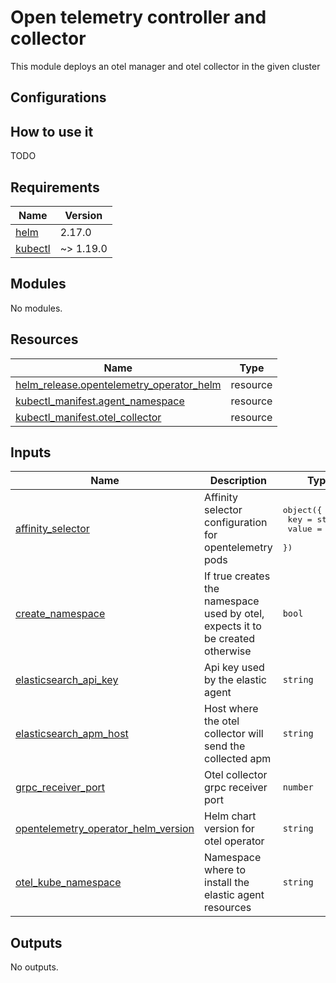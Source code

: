 # Open telemetry controller and collector

This module deploys an otel manager and otel collector in the given cluster

## Configurations

## How to use it

TODO

<!-- markdownlint-disable -->
<!-- BEGIN_TF_DOCS -->
## Requirements

| Name | Version |
|------|---------|
| <a name="requirement_helm"></a> [helm](#requirement\_helm) | 2.17.0 |
| <a name="requirement_kubectl"></a> [kubectl](#requirement\_kubectl) | ~> 1.19.0 |

## Modules

No modules.

## Resources

| Name | Type |
|------|------|
| [helm_release.opentelemetry_operator_helm](https://registry.terraform.io/providers/hashicorp/helm/2.17.0/docs/resources/release) | resource |
| [kubectl_manifest.agent_namespace](https://registry.terraform.io/providers/gavinbunney/kubectl/latest/docs/resources/manifest) | resource |
| [kubectl_manifest.otel_collector](https://registry.terraform.io/providers/gavinbunney/kubectl/latest/docs/resources/manifest) | resource |

## Inputs

| Name | Description | Type | Default | Required |
|------|-------------|------|---------|:--------:|
| <a name="input_affinity_selector"></a> [affinity\_selector](#input\_affinity\_selector) | Affinity selector configuration for opentelemetry pods | <pre>object({<br/>    key   = string<br/>    value = string<br/>  })</pre> | `null` | no |
| <a name="input_create_namespace"></a> [create\_namespace](#input\_create\_namespace) | If true creates the namespace used by otel, expects it to be created otherwise | `bool` | `true` | no |
| <a name="input_elasticsearch_api_key"></a> [elasticsearch\_api\_key](#input\_elasticsearch\_api\_key) | Api key used by the elastic agent | `string` | n/a | yes |
| <a name="input_elasticsearch_apm_host"></a> [elasticsearch\_apm\_host](#input\_elasticsearch\_apm\_host) | Host where the otel collector will send the collected apm | `string` | n/a | yes |
| <a name="input_grpc_receiver_port"></a> [grpc\_receiver\_port](#input\_grpc\_receiver\_port) | Otel collector grpc receiver port | `number` | `4317` | no |
| <a name="input_opentelemetry_operator_helm_version"></a> [opentelemetry\_operator\_helm\_version](#input\_opentelemetry\_operator\_helm\_version) | Helm chart version for otel operator | `string` | n/a | yes |
| <a name="input_otel_kube_namespace"></a> [otel\_kube\_namespace](#input\_otel\_kube\_namespace) | Namespace where to install the elastic agent resources | `string` | n/a | yes |

## Outputs

No outputs.
<!-- END_TF_DOCS -->
